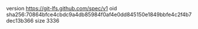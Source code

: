 version https://git-lfs.github.com/spec/v1
oid sha256:70864bfce4cbdc9a4db85984f0af4e0dd845150e1849bbfe4c2f4b7dec13b366
size 3336
